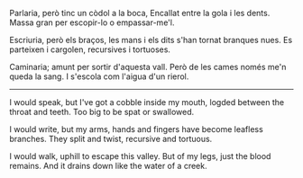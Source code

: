 Parlaria, però tinc un còdol a la boca,
Encallat entre la gola i les dents.
Massa gran per escopir-lo o empassar-me'l.

Escriuria, però els braços, les mans i els dits
s'han tornat branques nues.
Es parteixen i cargolen, recursives i tortuoses.

Caminaria; amunt per sortir d'aquesta vall.
Però de les cames només me'n queda la sang.
I s'escola com l'aigua d'un rierol.

---

I would speak, but I've got a cobble inside my mouth,
logded between the throat and teeth.
Too big to be spat or swallowed.

I would write, but my arms, hands and fingers
have become leafless branches.
They split and twist, recursive and tortuous.

I would walk, uphill to escape this valley.
But of my legs, just the blood remains.
And it drains down like the water of a creek.
